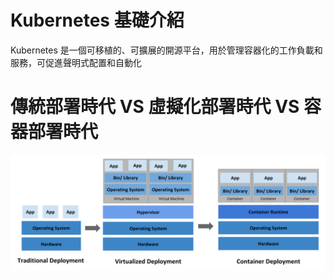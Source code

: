 # Kubernetes 基礎介紹  
Kubernetes 是一個可移植的、可擴展的開源平台，用於管理容器化的工作負載和服務，可促進聲明式配置和自動化  


# 傳統部署時代 VS 虛擬化部署時代 VS 容器部署時代
![Image text](https://github.com/Azathoth-1661/Kubernetes/blob/main/container_evolution.svg)
